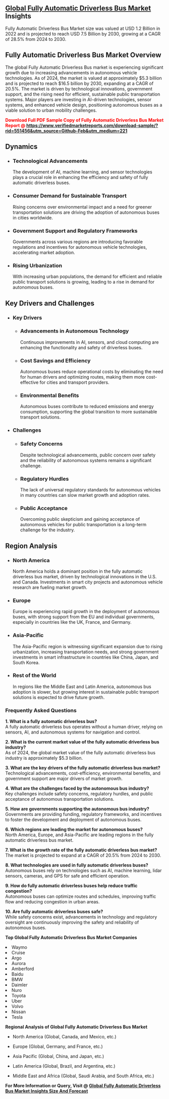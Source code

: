 <h2><a href="https://www.verifiedmarketreports.com/download-sample/?rid=551456&amp;utm_source=Github&amp;utm_medium=221" target="_blank">Global Fully Automatic Driverless Bus Market</a> Insights</h2><p>Fully Automatic Driverless Bus Market size was valued at USD 1.2 Billion in 2022 and is projected to reach USD 7.5 Billion by 2030, growing at a CAGR of 28.5% from 2024 to 2030.</p><p> <h2>Fully Automatic Driverless Bus Market Overview</h2> <p>The global Fully Automatic Driverless Bus market is experiencing significant growth due to increasing advancements in autonomous vehicle technologies. As of 2024, the market is valued at approximately $5.3 billion and is projected to reach $16.5 billion by 2030, expanding at a CAGR of 20.5%. The market is driven by technological innovations, government support, and the rising need for efficient, sustainable public transportation systems. Major players are investing in AI-driven technologies, sensor systems, and enhanced vehicle design, positioning autonomous buses as a viable solution to urban mobility challenges.</p> <p><strong><p><span class=""><span style="color: #ff0000;"><strong>Download Full PDF Sample Copy of Fully Automatic Driverless Bus Market Report</strong> @ </span><a href="https://www.verifiedmarketreports.com/download-sample/?rid=551456&amp;utm_source=Github-Feb&amp;utm_medium=221" target="_blank">https://www.verifiedmarketreports.com/download-sample/?rid=551456&amp;utm_source=Github-Feb&amp;utm_medium=221</a></span></p></strong></p> <h2>Dynamics</h2> <ul> <li><h3>Technological Advancements</h3> The development of AI, machine learning, and sensor technologies plays a crucial role in enhancing the efficiency and safety of fully automatic driverless buses.</li> <li><h3>Consumer Demand for Sustainable Transport</h3> Rising concerns over environmental impact and a need for greener transportation solutions are driving the adoption of autonomous buses in cities worldwide.</li> <li><h3>Government Support and Regulatory Frameworks</h3> Governments across various regions are introducing favorable regulations and incentives for autonomous vehicle technologies, accelerating market adoption.</li> <li><h3>Rising Urbanization</h3> With increasing urban populations, the demand for efficient and reliable public transport solutions is growing, leading to a rise in demand for autonomous buses.</li> </ul> <h2>Key Drivers and Challenges</h2> <ul> <li><h3>Key Drivers</h3> <ul> <li><h3>Advancements in Autonomous Technology</h3> Continuous improvements in AI, sensors, and cloud computing are enhancing the functionality and safety of driverless buses.</li> <li><h3>Cost Savings and Efficiency</h3> Autonomous buses reduce operational costs by eliminating the need for human drivers and optimizing routes, making them more cost-effective for cities and transport providers.</li> <li><h3>Environmental Benefits</h3> Autonomous buses contribute to reduced emissions and energy consumption, supporting the global transition to more sustainable transport solutions.</li> </ul> </li> <li><h3>Challenges</h3> <ul> <li><h3>Safety Concerns</h3> Despite technological advancements, public concern over safety and the reliability of autonomous systems remains a significant challenge.</li> <li><h3>Regulatory Hurdles</h3> The lack of universal regulatory standards for autonomous vehicles in many countries can slow market growth and adoption rates.</li> <li><h3>Public Acceptance</h3> Overcoming public skepticism and gaining acceptance of autonomous vehicles for public transportation is a long-term challenge for the industry.</li> </ul> </li> </ul> <h2>Region Analysis</h2> <ul> <li><h3>North America</h3> North America holds a dominant position in the fully automatic driverless bus market, driven by technological innovations in the U.S. and Canada. Investments in smart city projects and autonomous vehicle research are fueling market growth.</li> <li><h3>Europe</h3> Europe is experiencing rapid growth in the deployment of autonomous buses, with strong support from the EU and individual governments, especially in countries like the UK, France, and Germany.</li> <li><h3>Asia-Pacific</h3> The Asia-Pacific region is witnessing significant expansion due to rising urbanization, increasing transportation needs, and strong government investments in smart infrastructure in countries like China, Japan, and South Korea.</li> <li><h3>Rest of the World</h3> In regions like the Middle East and Latin America, autonomous bus adoption is slower, but growing interest in sustainable public transport solutions is expected to drive future growth.</li> </ul> <h3>Frequently Asked Questions</h3> <p><strong>1. What is a fully automatic driverless bus?</strong><br> A fully automatic driverless bus operates without a human driver, relying on sensors, AI, and autonomous systems for navigation and control.</p> <p><strong>2. What is the current market value of the fully automatic driverless bus industry?</strong><br> As of 2024, the global market value of the fully automatic driverless bus industry is approximately $5.3 billion.</p> <p><strong>3. What are the key drivers of the fully automatic driverless bus market?</strong><br> Technological advancements, cost-efficiency, environmental benefits, and government support are major drivers of market growth.</p> <p><strong>4. What are the challenges faced by the autonomous bus industry?</strong><br> Key challenges include safety concerns, regulatory hurdles, and public acceptance of autonomous transportation solutions.</p> <p><strong>5. How are governments supporting the autonomous bus industry?</strong><br> Governments are providing funding, regulatory frameworks, and incentives to foster the development and deployment of autonomous buses.</p> <p><strong>6. Which regions are leading the market for autonomous buses?</strong><br> North America, Europe, and Asia-Pacific are leading regions in the fully automatic driverless bus market.</p> <p><strong>7. What is the growth rate of the fully automatic driverless bus market?</strong><br> The market is projected to expand at a CAGR of 20.5% from 2024 to 2030.</p> <p><strong>8. What technologies are used in fully automatic driverless buses?</strong><br> Autonomous buses rely on technologies such as AI, machine learning, lidar sensors, cameras, and GPS for safe and efficient operation.</p> <p><strong>9. How do fully automatic driverless buses help reduce traffic congestion?</strong><br> Autonomous buses can optimize routes and schedules, improving traffic flow and reducing congestion in urban areas.</p> <p><strong>10. Are fully automatic driverless buses safe?</strong><br> While safety concerns exist, advancements in technology and regulatory oversight are continuously improving the safety and reliability of autonomous buses.</p> </p><p><strong>Top Global Fully Automatic Driverless Bus Market Companies</strong></p><div data-test-id=""><p><li>Waymo</li><li> Cruise</li><li> Argo</li><li> Aurora</li><li> Amberford</li><li> Baidu</li><li> BMW</li><li> Daimler</li><li> Nuro</li><li> Toyota</li><li> Uber</li><li> Volvo</li><li> Nissan</li><li> Tesla</li></p><div><strong>Regional Analysis of&nbsp;Global Fully Automatic Driverless Bus Market</strong></div><ul><li dir="ltr"><p dir="ltr">North America&nbsp;(Global, Canada, and Mexico, etc.)</p></li><li dir="ltr"><p dir="ltr">Europe (Global, Germany, and France, etc.)</p></li><li dir="ltr"><p dir="ltr">Asia Pacific&nbsp;(Global, China, and Japan, etc.)</p></li><li dir="ltr"><p dir="ltr">Latin America&nbsp;(Global, Brazil, and Argentina, etc.)</p></li><li dir="ltr">Middle East and Africa&nbsp;(Global, Saudi Arabia, and South Africa, etc.)</li></ul><p><strong>For More Information or Query, Visit @&nbsp;</strong><strong><a href="https://www.verifiedmarketreports.com/product/fully-automatic-driverless-bus-market/?utm_source=Github&amp;utm_medium=221" target="_blank">Global Fully Automatic Driverless Bus Market Insights Size And Forecast</a></strong></p></div>
